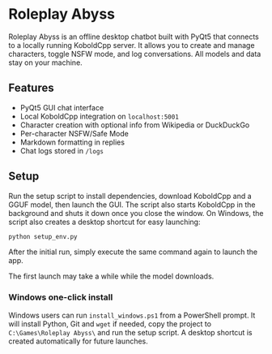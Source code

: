 # Roleplay Abyss

Roleplay Abyss is an offline desktop chatbot built with PyQt5 that connects to a locally running KoboldCpp server. It allows you to create and manage characters, toggle NSFW mode, and log conversations. All models and data stay on your machine.

## Features
- PyQt5 GUI chat interface
- Local KoboldCpp integration on `localhost:5001`
- Character creation with optional info from Wikipedia or DuckDuckGo
- Per-character NSFW/Safe Mode
- Markdown formatting in replies
- Chat logs stored in `/logs`

## Setup
Run the setup script to install dependencies, download KoboldCpp and a GGUF model, then launch the GUI. The script also starts KoboldCpp in the background and shuts it down once you close the window. On Windows, the script also creates a desktop shortcut for easy launching:

```bash
python setup_env.py
```

After the initial run, simply execute the same command again to launch the app.

The first launch may take a while while the model downloads.

### Windows one-click install

Windows users can run `install_windows.ps1` from a PowerShell prompt. It will
install Python, Git and `wget` if needed, copy the project to
`C:\Games\Roleplay Abyss\` and run the setup script. A desktop shortcut is
created automatically for future launches.
